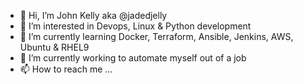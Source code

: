 - 👋 Hi, I’m John Kelly aka @jadedjelly
- 👀 I’m interested in Devops, Linux & Python development
- 🌱 I’m currently learning Docker, Terraform, Ansible, Jenkins, AWS, Ubuntu & RHEL9
- 💞️ I’m currently working to automate myself out of a job
- 📫 How to reach me ...

<!---
jadedjelly/jadedjelly is a ✨ special ✨ repository because its `README.md` (this file) appears on your GitHub profile.
You can click the Preview link to take a look at your changes.
--->
